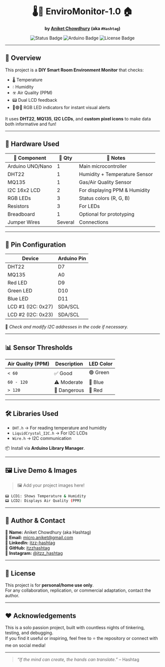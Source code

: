 <div align="center">

# 🌡️💨 EnviroMonitor-1.0 🏠  
**by [Aniket Chowdhury](mailto:micro.aniket@gmail.com) (aka `#Hashtag`)**

<img src="https://img.shields.io/badge/Status-Working-brightgreen?style=for-the-badge&logo=arduino" alt="Status Badge" />
<img src="https://img.shields.io/badge/Built%20with-Arduino-blue?style=for-the-badge&logo=arduino" alt="Arduino Badge" />
<img src="https://img.shields.io/badge/License-Personal--Use-orange?style=for-the-badge" alt="License Badge" />

</div>

---

## 🧠 Overview

This project is a **DIY Smart Room Environment Monitor** that checks:

- 🌡️ Temperature
- 💧 Humidity
- ☣️ Air Quality (PPM)
- 📟 Dual LCD feedback
- 🔴🟢🔵 RGB LED indicators for instant visual alerts

It uses **DHT22**, **MQ135**, **I2C LCDs**, and **custom pixel icons** to make data both informative and fun!

---

## 🔋 Hardware Used

| 🧩 Component       | 🔢 Qty | 📘 Notes                            |
|-------------------|--------|-------------------------------------|
| Arduino UNO/Nano  | 1      | Main microcontroller                |
| DHT22             | 1      | Humidity + Temperature Sensor       |
| MQ135             | 1      | Gas/Air Quality Sensor              |
| I2C 16x2 LCD      | 2      | For displaying PPM & Humidity       |
| RGB LEDs          | 3      | Status colors (R, G, B)             |
| Resistors         | 3      | For LEDs                            |
| Breadboard        | 1      | Optional for prototyping            |
| Jumper Wires      | Several| Connections                         |

---

## 🔌 Pin Configuration

| Device   | Arduino Pin |
|----------|-------------|
| DHT22    | D7          |
| MQ135    | A0          |
| Red LED  | D9          |
| Green LED| D10         |
| Blue LED | D11         |
| LCD #1 (I2C: 0x27) | SDA/SCL |
| LCD #2 (I2C: 0x23) | SDA/SCL |

📝 _Check and modify I2C addresses in the code if necessary._

---

## 📊 Sensor Thresholds

| Air Quality (PPM) | Description     | LED Color |
|-------------------|-----------------|-----------|
| `< 60`            | ✅ Good          | 🟢 Green  |
| `60 - 120`        | ⚠️ Moderate      | 🔵 Blue   |
| `> 120`           | 🚨 Dangerous     | 🔴 Red    |

---

## 🛠️ Libraries Used

- `DHT.h` → For reading temperature and humidity
- `LiquidCrystal_I2C.h` → For I2C LCDs
- `Wire.h` → I2C communication

📦 Install via **Arduino Library Manager**.

---

## 🖼️ Live Demo & Images

> 🖼️ Add your project images here!

```bash
📟 LCD1: Shows Temperature & Humidity
📟 LCD2: Displays Air Quality (PPM)

```

---

## 👤 Author & Contact

👨 **Name:** Aniket Chowdhury (aka Hashtag)  
📧 **Email:** [micro.aniket@gmail.com](mailto:micro.aniket@gmail.com)  
💼 **LinkedIn:** [itzz-hashtag](https://www.linkedin.com/in/itzz-hashtag/)  
🐙 **GitHub:** [itzzhashtag](https://github.com/itzzhashtag)  
📸 **Instagram:** [@itzz_hashtag](https://instagram.com/itzz_hashtag)

---

## 📜 License

This project is for **personal/home use only**.  
For any collaboration, replication, or commercial adaptation, contact the author.

---

## ❤️ Acknowledgements

This is a solo passion project, built with countless nights of tinkering, testing, and debugging.  
If you find it useful or inspiring, feel free to ⭐ the repository or connect with me on social media!

---

> _“If the mind can create, the hands can translate.”_ – Hashtag



